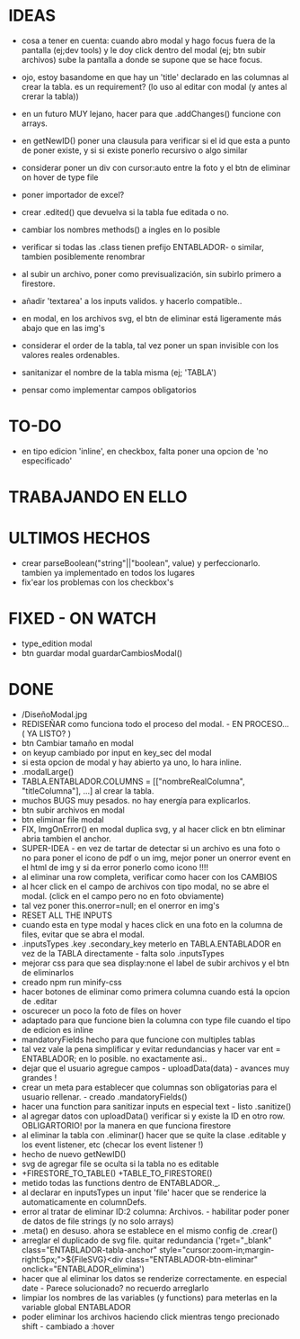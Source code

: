 # IDEAS

- cosa a tener en cuenta: cuando abro modal y hago focus fuera de la pantalla (ej;dev tools) y le doy click dentro del modal (ej; btn subir archivos) sube la pantalla a donde se supone que se hace focus.

- ojo, estoy basandome en que hay un 'title' declarado en las columnas al crear la tabla. es un requirement? (lo uso al editar con modal (y antes al crerar la tabla))
- en un futuro MUY lejano, hacer para que .addChanges() funcione con arrays.
- en getNewID() poner una clausula para verificar si el id que esta a punto de poner existe, y si si existe ponerlo recursivo o algo similar
- considerar poner un div con cursor:auto entre la foto y el btn de eliminar on hover de type file
- poner importador de excel?
- crear .edited() que devuelva si la tabla fue editada o no.
- cambiar los nombres methods() a ingles en lo posible
- verificar si todas las .class tienen prefijo ENTABLADOR- o similar, tambien posiblemente renombrar
- al subir un archivo, poner como previsualización, sin subirlo primero a firestore.

- añadir 'textarea' a los inputs validos. y hacerlo compatible..
- en modal, en los archivos svg, el btn de eliminar está ligeramente más abajo que en las img's
- considerar el order de la tabla, tal vez poner un span invisible con los valores reales ordenables.
- sanitanizar el nombre de la tabla misma (ej; 'TABLA')
- pensar como implementar campos obligatorios

# TO-DO

- en tipo edicion 'inline', en checkbox, falta poner una opcion de 'no especificado'

# TRABAJANDO EN ELLO

# ULTIMOS HECHOS

- crear parseBoolean("string"||"boolean", value) y perfeccionarlo. tambien ya implementado en todos los lugares
- fix'ear los problemas con los checkbox's

# FIXED - ON WATCH

- type_edition modal
- btn guardar modal guardarCambiosModal()

# DONE

- /DiseñoModal.jpg
- REDISEÑAR como funciona todo el proceso del modal. - EN PROCESO... ( YA LISTO? )
- btn Cambiar tamaño en modal
- on keyup cambiado por input en key_sec del modal
- si esta opcion de modal y hay abierto ya uno, lo hara inline.
- .modalLarge()
- TABLA.ENTABLADOR.COLUMNS = [["nombreRealColumna", "titleColumna"], ...] al crear la tabla.
- muchos BUGS muy pesados. no hay energía para explicarlos.
- btn subir archivos en modal
- btn eliminar file modal
- FIX, ImgOnError() en modal duplica svg, y al hacer click en btn eliminar abria tambien el anchor.
- SUPER-IDEA - en vez de tartar de detectar si un archivo es una foto o no para poner el icono de pdf o un img, mejor poner un onerror event en el html de img y si da error ponerlo como icono !!!!
- al eliminar una row completa, verificar como hacer con los CAMBIOS
- al hcer click en el campo de archivos con tipo modal, no se abre el modal. (click en el campo pero no en foto obviamente)
- tal vez poner this.onerror=null; en el onerror en img's
- RESET ALL THE INPUTS
- cuando esta en type modal y haces click en una foto en la columna de files, evitar que se abra el modal.
- .inputsTypes .key .secondary_key meterlo en TABLA.ENTABLADOR en vez de la TABLA directamente - falta solo .inputsTypes
- mejorar css para que sea display:none el label de subir archivos y el btn de eliminarlos
- creado npm run minify-css
- hacer botones de eliminar como primera columna cuando está la opcion de .editar
- oscurecer un poco la foto de files on hover
- adaptado para que funcione bien la columna con type file cuando el tipo de edicion es inline
- mandatoryFields hecho para que funcione con multiples tablas
- tal vez vale la pena simplificar y evitar redundancias y hacer var ent = ENTABLADOR; en lo posible. no exactamente asi..
- dejar que el usuario agregue campos - uploadData(data) - avances muy grandes !
- crear un meta para establecer que columnas son obligatorias para el usuario rellenar. - creado .mandatoryFields()
- hacer una function para sanitizar inputs en especial text - listo .sanitize()
- al agregar datos con uploadData() verificar si y existe la ID en otro row. OBLIGARTORIO! por la manera en que funciona firestore
- al eliminar la tabla con .eliminar() hacer que se quite la clase .editable y los event listener, etc (checar los event listener !)
- hecho de nuevo getNewID()
- svg de agregar file se oculta si la tabla no es editable
- +FIRESTORE_TO_TABLE() +TABLE_TO_FIRESTORE()
- metido todas las functions dentro de ENTABLADOR.\_.
- al declarar en inputsTypes un input 'file' hacer que se renderice la automaticamente en columnDefs.
- error al tratar de eliminar ID:2 columna: Archivos. - habilitar poder poner de datos de file strings (y no solo arrays)
- .meta() en desuso. ahora se establece en el mismo config de .crear()
- arreglar el duplicado de svg file. quitar redundancia ('rget="\_blank" class="ENTABLADOR-tabla-anchor" style="cursor:zoom-in;margin-right:5px;">${FileSVG}<div class="ENTABLADOR-btn-eliminar" onclick="ENTABLADOR_elimina')
- hacer que al eliminar los datos se renderize correctamente. en especial date - Parece solucionado? no recuerdo arreglarlo
- limpiar los nombres de las variables (y functions) para meterlas en la variable global ENTABLADOR
- poder eliminar los archivos haciendo click mientras tengo precionado shift - cambiado a :hover
